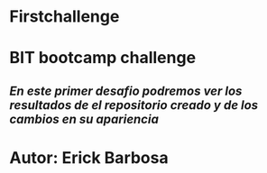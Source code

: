 # Firstchallenge
# BIT bootcamp challenge


## *En este primer desafio podremos ver los resultados de el repositorio creado y de los cambios en su apariencia*



# Autor: **Erick Barbosa**